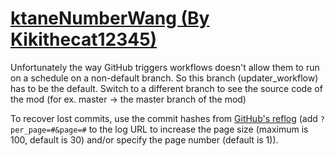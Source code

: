 # [ktaneNumberWang (By Kikithecat12345)](https://github.com/Kikithecat12345/ktaneNumberWang)

Unfortunately the way GitHub triggers workflows doesn't allow them to run on a schedule on a non-default branch. So this branch (updater_workflow) has to be the default. Switch to a different branch to see the source code of the mod (for ex. master -> the master branch of the mod)

To recover lost commits, use the commit hashes from [GitHub's reflog](https://api.github.com/repos/KtaneModules/ktaneNumberWang-Kikithecat12345/events) (add `?per_page=#&page=#` to the log URL to increase the page size (maximum is 100, default is 30) and/or specify the page number (default is 1)).
